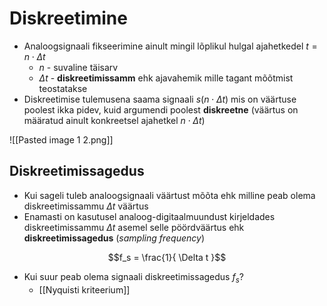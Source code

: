 # Diskreetimine
- Analoogsignaali fikseerimine ainult mingil lõplikul hulgal ajahetkedel $t = n \cdot \Delta t$
	- $n$ - suvaline täisarv
	- $\Delta t$ - **diskreetimissamm** ehk ajavahemik mille tagant mõõtmist teostatakse
- Diskreetimise tulemusena saama signaali $s(n\cdot \Delta t)$ mis on väärtuse poolest ikka pidev, kuid argumendi poolest **diskreetne** (väärtus on määratud ainult konkreetsel ajahetkel $n \cdot \Delta t$)

![[Pasted image 1 2.png]]

## Diskreetimissagedus
- Kui sageli tuleb analoogsignaali väärtust mõõta ehk milline peab olema diskreetimissammu $\Delta t$ väärtus
- Enamasti on kasutusel analoog-digitaalmuundust kirjeldades diskreetimissammu $\Delta t$ asemel selle pöördväärtus ehk **diskreetimissagedus** (*sampling frequency*)

$$f_s = \frac{1}{ \Delta t }$$

- Kui suur peab olema signaali diskreetimissagedus $f_s$?
	- [[Nyquisti kriteerium]]